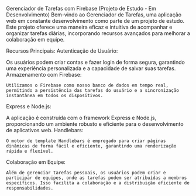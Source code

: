 Gerenciador de Tarefas com Firebase (Projeto de Estudo - Em Desenvolvimento)
Bem-vindo ao Gerenciador de Tarefas, uma aplicação web em constante desenvolvimento como parte de um projeto de estudo. Este projeto oferece uma maneira eficaz e intuitiva de acompanhar e organizar tarefas diárias, incorporando recursos avançados para melhorar a colaboração em equipe.

Recursos Principais:
  Autenticação de Usuário:
  
  Os usuários podem criar contas e fazer login de forma segura, garantindo uma experiência personalizada e a capacidade de salvar suas tarefas.
    Armazenamento com Firebase:
    
    Utilizamos o Firebase como nosso banco de dados em tempo real, permitindo a persistência das tarefas do usuário e a sincronização instantânea em todos os dispositivos.
  Express e Node.js:
  
  A aplicação é construída com o framework Express e Node.js, proporcionando um ambiente robusto e eficiente para o desenvolvimento de aplicativos web.
  Handlebars:

    O motor de template Handlebars é empregado para criar páginas dinâmicas de forma fácil e eficiente, garantindo uma renderização rápida e flexível.
  Colaboração em Equipe:
  
    Além de gerenciar tarefas pessoais, os usuários podem criar e participar de equipes, onde as tarefas podem ser atribuídas a membros específicos. Isso facilita a colaboração e a distribuição eficiente de responsabilidades.
